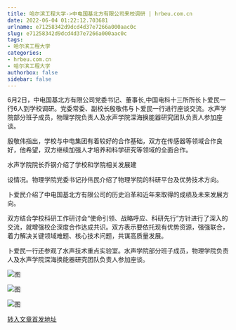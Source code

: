 ```yaml
---
title: 哈尔滨工程大学->中电国基北方有限公司来校调研 | hrbeu.com.cn
date: 2022-06-04 01:22:12.703681
urlname: e71258342d9dcd4d37e7266a000aac0c
slug: e71258342d9dcd4d37e7266a000aac0c
tags: 
- 哈尔滨工程大学
categories:
- hrbeu.com.cn
- 哈尔滨工程大学
authorbox: false
sidebar: false
---
```

6月2日，中电国基北方有限公司党委书记、董事长,中国电科十三所所长卜爱民一行6人到学校调研。党委常委、副校长殷敬伟与卜爱民一行进行座谈交流。水声学院部分班子成员，物理学院负责人及水声学院深海换能器研究团队负责人参加座谈。

殷敬伟指出，学校与中电集团有着较好的合作基础，双方在传感器等领域合作良好，他希望，双方继续加强人才培养和科学研究等领域的全面合作。

水声学院院长乔钢介绍了学校和学院相关发展建
<!--more-->
设情况。物理学院党委书记孙伟民介绍了物理学院的科研平台及优势技术方向。

卜爱民介绍了中电国基北方有限公司的历史沿革和近年来取得的成绩及未来发展方向。

双方结合学校科研工作研讨会“使命引领、战略呼应、科研先行”方针进行了深入的交流，就增强校企深度合作达成共识。双方表示要依托现有优势资源，强强联合，着力解决关键领域难题、核心技术问题，共谋高质量发展。

卜爱民一行还参观了水声技术重点实验室。水声学院部分班子成员，物理学院负责人及水声学院深海换能器研究团队负责人参加座谈。

![图](http://gongxue.cn/__local/1/4A/D9/83EE86F709FFA6A7918A83C026E_2B8B0747_58E7.jpg)

![图](http://gongxue.cn/__local/6/59/C4/56E55BD4778BC5A32FB33510D46_C2CFB8A6_1F1B4.jpg)

![图](http://gongxue.cn/__local/0/5E/A2/F959E02A56370681B72C22B3547_63341AB2_21C1F.jpg)

[转入文章首发地址](http://gongxue.cn/info/1141/71170.htm)